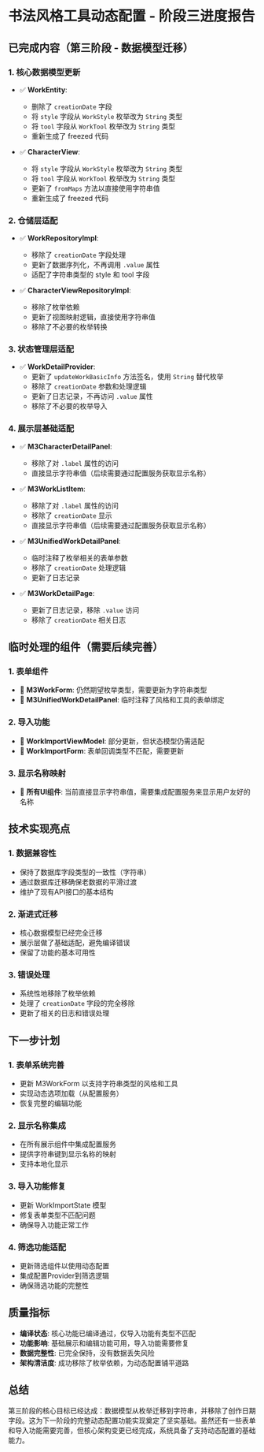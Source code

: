 # 书法风格工具动态配置 - 阶段三进度报告

## 已完成内容（第三阶段 - 数据模型迁移）

### 1. 核心数据模型更新
- ✅ **WorkEntity**: 
  - 删除了 `creationDate` 字段
  - 将 `style` 字段从 `WorkStyle` 枚举改为 `String` 类型
  - 将 `tool` 字段从 `WorkTool` 枚举改为 `String` 类型
  - 重新生成了 freezed 代码

- ✅ **CharacterView**: 
  - 将 `style` 字段从 `WorkStyle` 枚举改为 `String` 类型
  - 将 `tool` 字段从 `WorkTool` 枚举改为 `String` 类型
  - 更新了 `fromMaps` 方法以直接使用字符串值
  - 重新生成了 freezed 代码

### 2. 仓储层适配
- ✅ **WorkRepositoryImpl**: 
  - 移除了 `creationDate` 字段处理
  - 更新了数据序列化，不再调用 `.value` 属性
  - 适配了字符串类型的 style 和 tool 字段

- ✅ **CharacterViewRepositoryImpl**: 
  - 移除了枚举依赖
  - 更新了视图映射逻辑，直接使用字符串值
  - 移除了不必要的枚举转换

### 3. 状态管理层适配
- ✅ **WorkDetailProvider**: 
  - 更新了 `updateWorkBasicInfo` 方法签名，使用 `String` 替代枚举
  - 移除了 `creationDate` 参数和处理逻辑
  - 更新了日志记录，不再访问 `.value` 属性
  - 移除了不必要的枚举导入

### 4. 展示层基础适配
- ✅ **M3CharacterDetailPanel**: 
  - 移除了对 `.label` 属性的访问
  - 直接显示字符串值（后续需要通过配置服务获取显示名称）

- ✅ **M3WorkListItem**: 
  - 移除了对 `.label` 属性的访问
  - 移除了 `creationDate` 显示
  - 直接显示字符串值（后续需要通过配置服务获取显示名称）

- ✅ **M3UnifiedWorkDetailPanel**: 
  - 临时注释了枚举相关的表单参数
  - 移除了 `creationDate` 处理逻辑
  - 更新了日志记录

- ✅ **M3WorkDetailPage**: 
  - 更新了日志记录，移除 `.value` 访问
  - 移除了 `creationDate` 相关日志

## 临时处理的组件（需要后续完善）

### 1. 表单组件
- 🔄 **M3WorkForm**: 仍然期望枚举类型，需要更新为字符串类型
- 🔄 **M3UnifiedWorkDetailPanel**: 临时注释了风格和工具的表单绑定

### 2. 导入功能
- 🔄 **WorkImportViewModel**: 部分更新，但状态模型仍需适配
- 🔄 **WorkImportForm**: 表单回调类型不匹配，需要更新

### 3. 显示名称映射
- 🔄 **所有UI组件**: 当前直接显示字符串值，需要集成配置服务来显示用户友好的名称

## 技术实现亮点

### 1. 数据兼容性
- 保持了数据库字段类型的一致性（字符串）
- 通过数据库迁移确保老数据的平滑过渡
- 维护了现有API接口的基本结构

### 2. 渐进式迁移
- 核心数据模型已经完全迁移
- 展示层做了基础适配，避免编译错误
- 保留了功能的基本可用性

### 3. 错误处理
- 系统性地移除了枚举依赖
- 处理了 `creationDate` 字段的完全移除
- 更新了相关的日志和错误处理

## 下一步计划

### 1. 表单系统完善
- 更新 M3WorkForm 以支持字符串类型的风格和工具
- 实现动态选项加载（从配置服务）
- 恢复完整的编辑功能

### 2. 显示名称集成
- 在所有展示组件中集成配置服务
- 提供字符串键到显示名称的映射
- 支持本地化显示

### 3. 导入功能修复
- 更新 WorkImportState 模型
- 修复表单类型不匹配问题
- 确保导入功能正常工作

### 4. 筛选功能适配
- 更新筛选组件以使用动态配置
- 集成配置Provider到筛选逻辑
- 确保筛选功能的完整性

## 质量指标

- **编译状态**: 核心功能已编译通过，仅导入功能有类型不匹配
- **功能影响**: 基础展示和编辑功能可用，导入功能需要修复
- **数据完整性**: 已完全保持，没有数据丢失风险
- **架构清洁度**: 成功移除了枚举依赖，为动态配置铺平道路

## 总结

第三阶段的核心目标已经达成：数据模型从枚举迁移到字符串，并移除了创作日期字段。这为下一阶段的完整动态配置功能实现奠定了坚实基础。虽然还有一些表单和导入功能需要完善，但核心架构变更已经完成，系统具备了支持动态配置的基础能力。

